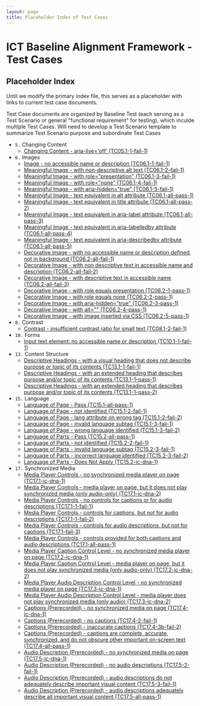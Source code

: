```yaml
---
layout: page
title: Placeholder Index of Test Cases
---
```

# ICT Baseline Alignment Framework - Test Cases
## Placeholder Index

Until we modify the primary index file, this serves as a placeholder with links to current test case documents.

Test Case documents are organized by Baseline Test (each serving as a Test Scenario or general "functional requirement" for testing), which inculde multiple Test Cases. Will need to develop a Test Scenario template to summarize Test Scenario purpose and subordinate Test Cases

* `5.` Changing Content
  * [Changing Content - aria-live='off' (TC05.1-1-fail-1)](testcases/TC05.1-1-fail-1.html)
* `6.` Images
  * [Image - no accessible name or description (TC06.1-1-fail-1)](testcases/TC06.1-1-fail-1.html)
  * [Meaningful Image - with non-descriptive alt text (TC06.1-2-fail-1)](testcases/TC06.1-2-fail-1.html)
  * [Meaningful Image - with role="presentation" (TC06.1-3-fail-1)](testcases/TC06.1-3-fail-1.html)
  * [Meaningful Image - with role="none" (TC06.1-4-fail-1)](testcases/TC06.1-4-fail-1.html)
  * [Meaningful Image - with aria-hidden="true" (TC06.1-5-fail-1)](testcases/TC06.1-5-fail-1.html)
  * [Meaningful Image - text equivalent in alt attribute (TC06.1-all-pass-1)](testcases/TC06.1-all-pass-1.html)
  * [Meaningful Image - text equivalent in title attribute (TC06.1-all-pass-2)](testcases/TC06.1-all-pass-2.html)
  * [Meaningful Image - text equivalent in aria-label attribute (TC06.1-all-pass-3)](testcases/TC06.1-all-pass-3.html)
  * [Meaningful Image - text equivalent in aria-labelledby attribute (TC06.1-all-pass-4)](testcases/TC06.1-all-pass-4.html)
  * [Meaningful Image - text equivalent in aria-describedby attribute (TC06.1-all-pass-5)](testcases/TC06.1-all-pass-5.html)
  * [Decorative Image - with no accessible name or description defined, not in background (TC06.2-all-fail-1)](testcases/TC06.2-all-fail-1.html)
  * [Decorative Image - with non descriptive text in accessible name and description (TC06.2-all-fail-2)](testcases/TC06.2-all-fail-2.html)
  * [Decorative Image - with descriptive text in accessible name (TC06.2-all-fail-3)](testcases/TC06.2-all-fail-3.html)  
  * [Decorative Image - with role equals presentation (TC06.2-1-pass-1)](testcases/TC06.2-1-pass-1.html)
  * [Decorative Image - with role equals none (TC06.2-2-pass-1)](testcases/TC06.2-2-pass-1.html)
  * [Decorative Image - with aria-hidden="true" (TC06.2-3-pass-1)](testcases/TC06.2-3-pass-1.html)
  * [Decorative Image - with alt="" (TC06.2-4-pass-1)](testcases/TC06.2-4-pass-1.html)
  * [Decorative Image - with image inserted via CSS (TC06.2-5-pass-1)](testcases/TC06.2-5-pass-1.html)
* `8.` Contrast
  * [Contrast - insufficient contrast ratio for small text (TC08.1-2-fail-1)](testcases/TC08.1-2-fail-1.html)
* `10.` Forms
  * [Input text element: no accessible name or description (TC10.1-1-fail-1)](testcases/TC10.1-1-fail-1.html)
* `13.` Content Structure
  * [Descriptive Headings - with a visual heading that does not describe purpose or topic of its contents (TC13.1-1-fail-1)](testcases/TC13.1-1-fail-1.html)
  * [Descriptive Headings - with an extended heading that describes purpose and/or topic of its contents (TC13.1-1-pass-1)](testcases/TC13.1-1-pass-1.html)
  * [Descriptive Headings - with an extended heading that describes purpose and/or topic of its contents (TC13.1-1-pass-2)](testcases/TC13.1-1-pass-2.html)
* `15.` Language
  * [Language of Page - Pass (TC15.1-all-pass-1)](testcases/TC15.1-all-pass-1.html)
  * [Language of Page - not identified (TC15.1-2-fail-1)](testcases/TC15.1-2-fail-1.html)
  * [Language of Page - lang attribute on wrong tag (TC15.1-2-fail-2)](testcases/TC15.1-2-fail-2.html)
  * [Language of Page - invalid language subtag (TC15.1-3-fail-1)](testcases/TC15.1-3-fail-1.html)
  * [Language of Page - wrong language identified (TC15.1-3-fail-2)](testcases/TC15.1-3-fail-2.html)
  * [Language of Parts - Pass (TC15.2-all-pass-1)](testcases/TC15.2-all-pass-1.html)
  * [Language of Parts - not identified (TC15.2-2-fail-1)](testcases/TC15.2-2-fail-1.html)
  * [Language of Parts - invalid language subtag (TC15.2-3-fail-1)](testcases/TC15.2-3-fail-1.html)
  * [Language of Parts - incorrect language identified (TC15.2-3-fail-2)](testcases/TC15.2-3-fail-2.html)
  * [Language of Parts - Does Not Apply (TC15.2-ic-dna-1)](testcases/TC15.2-ic-dna-1.html)
* `17.` Synchronized Media
  * [ Media Player Controls - no synchronized media player on page (TC17.1-ic-dna-1)](testcases/TC17.1-ic-dna-1.html)
  * [ Media Player Controls - media player on page, but it does not play synchronized media (only audio-only) (TC17.1-ic-dna-2)](testcases/TC17.1-ic-dna-2.html)
  * [ Media Player Controls - no controls for captions or for audio descriptions (TC17.1-1-fail-1)](testcases/TC17.1-1-fail-1.html)
  * [ Media Player Controls - controls for captions, but not for audio descriptions (TC17.1-1-fail-2)](testcases/TC17.1-1-fail-2.html)
  * [ Media Player Controls - controls for audio descriptions, but not for captions (TC17.1-fail-3)](testcases/TC17.1-1-fail-3.html)
  * [ Media Player Controls - controls provided for both captions and audio descriptions (TC17.1-all-pass-1)](testcases/TC17.1-all-pass-1.html)
  * [ Media Player Caption Control Level - no synchronized media player on page (TC17.2-ic-dna-1)](testcases/TC17.2-ic-dna-1.html)
  * [ Media Player Caption Control Level - media player on page, but it does not play synchronized media (only audio-only) (TC17.2-ic-dna-2)](testcases/TC17.2-ic-dna-2.html)
  * [ Media Player Audio Description Control Level - no synchronized media player on page (TC17.3-ic-dna-1)](testcases/TC17.3-ic-dna-1.html)
  * [ Media Player Audio Description Control Level - media player does not play synchronized media (only audio) (TC17.3-ic-dna-2)](testcases/TC17.3-ic-dna-2.html)
  * [ Captions (Prerecorded) - no synchronized media on page (TC17.4-ic-dna-1)](testcases/TC17.4-ic-dna-1.html)
  * [ Captions (Prerecorded) - no captions (TC17.4-2-fail-1)](testcases/TC17.4-2-fail-1.html)
  * [ Captions (Prerecorded) - inaccurate captions (TC17.4-3b-fail-2)](testcases/TC17.4-3b-fail-2.html)
  * [ Captions (Prerecorded) - captions are complete, accurate, synchronized, and do not obscure other important on-screen text (TC17.4-all-pass-1)](testcases/TC17.4-all-pass-1.html)
  * [ Audio Description (Prerecorded) - no synchronized media on page (TC17.5-ic-dna-1)](testcases/TC17.5-ic-dna-1.html)
  * [ Audio Description (Prerecorded) - no audio descriptions (TC17.5-2-fail-1)](testcases/TC17.5-2-fail-1.html)
  * [ Audio Description (Prerecorded) - audio descriptions do not adequately describe important visual content (TC17.5-3-fail-1)](testcases/TC17.5-3-fail-1.html)
  * [ Audio Description (Prerecorded) - audio descriptions adequately describe all important visual content (TC17.5-all-pass-1)](testcases/TC17.5-all-pass-1.html)

